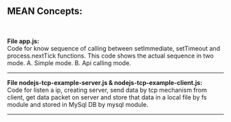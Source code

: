 <h2>MEAN Concepts:</h2></br>


<b>File app.js:</b> <br>
   Code for know sequence of calling between setImmediate, setTimeout and process.nextTick functions.
   This code shows the actual sequence in two mode.
    A. Simple mode.
    B. Api calling mode.
    
***************
<b> File nodejs-tcp-example-server.js & nodejs-tcp-example-client.js:</b> <br>
  Code for listen a ip, creating server, send data by tcp mechanism from client, get data packet on server and store that data in a local file by fs module and stored in MySql DB by mysql module.
  
  
*************
